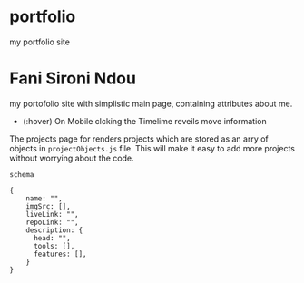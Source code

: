# portfolio
my portfolio site

# Fani Sironi Ndou
my portofolio site with simplistic main page, containing attributes about me.
- (:hover) On Mobile clcking the Timelime reveils move information 

The projects page for renders projects which are stored as an arry of objects in `projectObjects.js` file. This will make it easy to add more projects without worrying about the code.


``schema``
```Js 
{
    name: "",
    imgSrc: [],
    liveLink: "",
    repoLink: "",
    description: {
      head: "",
      tools: [],
      features: [],
    }
}
  ```

  